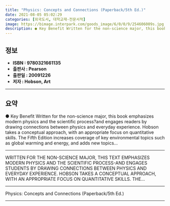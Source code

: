 ```yaml
---
title: "Physics: Concepts and Connections (Paperback/5th Ed.)"
date: 2021-08-05 05:02:29
categories: [외국도서, 대학교재-전문서적]
image: https://bimage.interpark.com/goods_image/6/0/0/9/254606009s.jpg
description: ● Key Benefit Written for the non-science major, this book emphasizes modern physics and the scientific process?and engages readers by drawing connections betw
---
```


## **정보**

- **ISBN : 9780321661135**
- **출판사 : Pearson**
- **출판일 : 20091226**
- **저자 : Hobson, Art**

------



## **요약**

●  Key Benefit Written for the non-science major, this book emphasizes modern physics and the scientific process?and engages readers by drawing connections between physics and everyday experience. Hobson takes a conceptual approach, with an appropriate focus on quantitative skills. The Fifth Edition increases coverage of key environmental topics such as global warming and energy, and adds new topics...

------

WRITTEN FOR THE NON-SCIENCE MAJOR, THIS TEXT EMPHASIZES MODERN PHYSICS AND THE SCIENTIFIC PROCESS-AND ENGAGES STUDENTS BY DRAWING CONNECTIONS BETWEEN PHYSICS AND EVERYDAY EXPERIENCE. HOBSON TAKES A CONCEPTUAL APPROACH, WITH AN APPROPRIATE FOCUS ON QUANTITATIVE SKILLS. THE... 

------


Physics: Concepts and Connections (Paperback/5th Ed.) 

------


